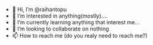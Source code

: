- 👋 Hi, I’m @raihantopu
- 👀 I’m interested in anything(mostly)....
- 🌱 I’m currently learning anything that interest me...
- 💞️ I’m looking to collaborate on nothing
- 📫 How to reach me (do you realy need to reach me?)

<!---
raihantopu/raihantopu is a ✨ special ✨ repository because its `README.md` (this file) appears on your GitHub profile.
You can click the Preview link to take a look at your changes.
--->
